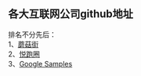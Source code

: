 各大互联网公司github地址
-------------------      
排名不分先后：     
1、[蘑菇街](https://github.com/meili)    
2、[悦跑圈](https://github.com/joyrun)      
3、[Google Samples](https://github.com/googlesamples)
